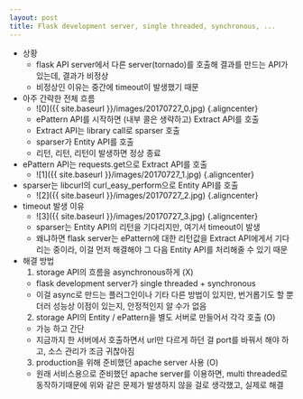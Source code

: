 ```yaml
---
layout: post
title: Flask development server, single threaded, synchronous, ...
---
```


* 상황
  * flask API server에서 다른 server(tornado)를 호출해 결과를 만드는 API가 있는데, 결과가 비정상
  * 비정상인 이유는 중간에 timeout이 발생했기 때문
* 아주 간략한 전체 흐름
  * ![0]({{ site.baseurl }}/images/20170727_0.jpg) {.aligncenter}
  * ePattern API를 시작하면 (내부 콜은 생략하고) Extract API를 호출
  * Extract API는 library call로 sparser 호출
  * sparser가 Entity API를 호출
  * 리턴, 리턴, 리턴이 발생하면 정상 종료
* ePattern API는 requests.get으로 Extract API를 호출
  * ![1]({{ site.baseurl }}/images/20170727_1.jpg) {.aligncenter}
* sparser는 libcurl의 curl_easy_perform으로 Entity API를 호출
  * ![2]({{ site.baseurl }}/images/20170727_2.jpg) {.aligncenter}
* timeout 발생 이유
  * ![3]({{ site.baseurl }}/images/20170727_3.jpg) {.aligncenter}
  * sparser는 Entity API의 리턴을 기다리지만, 여기서 timeout이 발생
  * 왜냐하면 flask server는 ePattern에 대한 리턴값을 Extract API에게서 기다리는 중이라, 이걸 먼저 해결해야 그 다음 Entity API를 처리해줄 수 있기 때문
* 해결 방법
  1. storage API의 흐름을 asynchronous하게 (X)
    * flask development server가 single threaded + synchronous
    * 이걸 async로 만드는 플러그인이나 기타 다른 방법이 있지만, 번거롭기도 할 뿐더러 성능상 이점이 있는지, 안정적인지 알 수가 없음
  2. storage API의 Entity / ePattern을 별도 서버로 만들어서 각각 호출 (O)
    * 가능 하고 간단
    * 지금까지 한 서버에서 호출하면서 url만 다르게 하던 걸 port를 바꿔서 해야 하고, 소스 관리가 조금 귀찮아짐
  3. production을 위해 준비했던 apache server 사용 (O)
    * 원래 서비스용으로 준비했던 apache server를 이용하면, multi threaded로 동작하기때문에 위와 같은 문제가 발생하지 않을 걸로 생각했고, 실제로 해결
